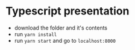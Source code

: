 # Typescript presentation

- download the folder and it's contents
- run `yarn install`
- run `yarn start` and go to `localhost:8000`

